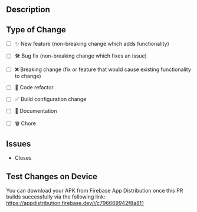 <!--
  Thanks for contributing!

  Provide a description of your changes below and a general summary in the title

  Please look at the following checklist to ensure that your PR can be accepted quickly:
-->

## Description

<!--- Describe your changes in detail -->

## Type of Change

<!--- Put an `x` in all the boxes that apply: -->

- [ ] ✨ New feature (non-breaking change which adds functionality)
- [ ] 🛠️ Bug fix (non-breaking change which fixes an issue)
- [ ] ❌ Breaking change (fix or feature that would cause existing functionality to change)
- [ ] 🧹 Code refactor
- [ ] ✅ Build configuration change
- [ ] 📝 Documentation
- [ ] 🗑️ Chore


## Issues
- Closes 

## Test Changes on Device
You can download your APK from Firebase App Distribution once this PR builds successfully via the following link: https://appdistribution.firebase.dev/i/c796669942f8a811